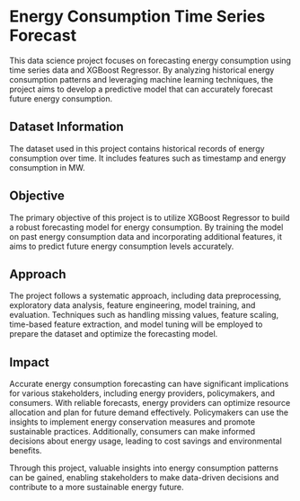 # Energy Consumption Time Series Forecast
This data science project focuses on forecasting energy consumption using time series data and XGBoost Regressor. By analyzing historical energy consumption patterns and leveraging machine learning techniques, the project aims to develop a predictive model that can accurately forecast future energy consumption.

## Dataset Information
The dataset used in this project contains historical records of energy consumption over time. It includes features such as timestamp and energy consumption in MW.

## Objective
The primary objective of this project is to utilize XGBoost Regressor to build a robust forecasting model for energy consumption. By training the model on past energy consumption data and incorporating additional features, it aims to predict future energy consumption levels accurately.

## Approach
The project follows a systematic approach, including data preprocessing, exploratory data analysis, feature engineering, model training, and evaluation. Techniques such as handling missing values, feature scaling, time-based feature extraction, and model tuning will be employed to prepare the dataset and optimize the forecasting model.

## Impact
Accurate energy consumption forecasting can have significant implications for various stakeholders, including energy providers, policymakers, and consumers. With reliable forecasts, energy providers can optimize resource allocation and plan for future demand effectively. Policymakers can use the insights to implement energy conservation measures and promote sustainable practices. Additionally, consumers can make informed decisions about energy usage, leading to cost savings and environmental benefits.

Through this project, valuable insights into energy consumption patterns can be gained, enabling stakeholders to make data-driven decisions and contribute to a more sustainable energy future.
